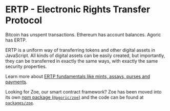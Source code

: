 # ERTP - Electronic Rights Transfer Protocol

Bitcoin has unspent transactions. Ethereum has account balances. Agoric
has ERTP. 

ERTP is a uniform way of transferring tokens and other digital
assets in JavaScript. All kinds of digital assets can be easily
created, but importantly, they can be transferred in exactly the same
ways, with exactly the same security properties. 

Learn more about [ERTP fundamentals like mints, assays, purses and payments](https://agoric.com/documentation/ertp/guide/).

Looking for Zoe, our smart contract framework? Zoe has been moved into its own [npm package (`@agoric/zoe`)](https://www.npmjs.com/package/@agoric/zoe) and the code can be found at [`packages/zoe`](https://github.com/Agoric/agoric-sdk/tree/master/packages/zoe#zoe).

